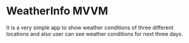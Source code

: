 # WeatherInfo MVVM
It is a very simple app to show weather conditions of three different locations and also user can see weather conditions for next three days.
